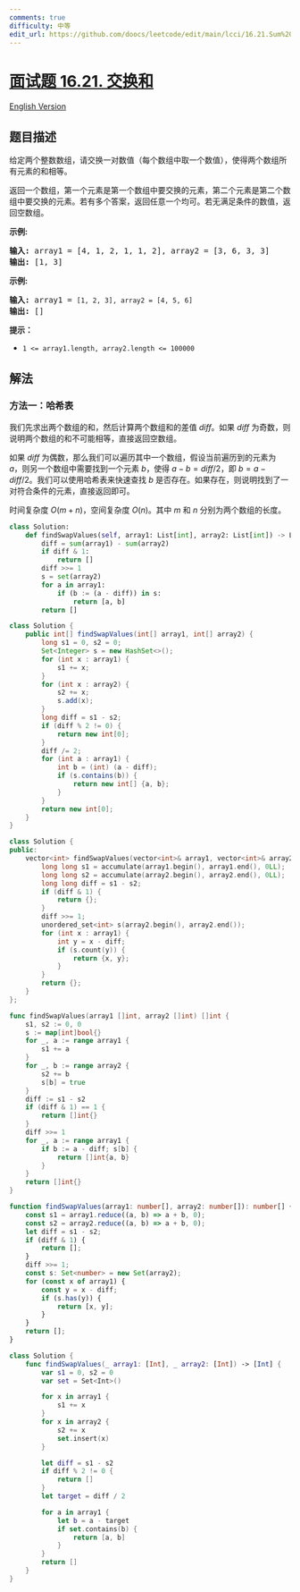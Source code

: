 ```yaml
---
comments: true
difficulty: 中等
edit_url: https://github.com/doocs/leetcode/edit/main/lcci/16.21.Sum%20Swap/README.md
---
```


<!-- problem:start -->

# [面试题 16.21. 交换和](https://leetcode.cn/problems/sum-swap-lcci)

[English Version](/lcci/16.21.Sum%20Swap/README_EN.md)

## 题目描述

<!-- description:start -->

<p>给定两个整数数组，请交换一对数值（每个数组中取一个数值），使得两个数组所有元素的和相等。</p>

<p>返回一个数组，第一个元素是第一个数组中要交换的元素，第二个元素是第二个数组中要交换的元素。若有多个答案，返回任意一个均可。若无满足条件的数值，返回空数组。</p>

<p><strong>示例:</strong></p>

<pre><strong>输入:</strong> array1 = [4, 1, 2, 1, 1, 2], array2 = [3, 6, 3, 3]
<strong>输出:</strong> [1, 3]
</pre>

<p><strong>示例:</strong></p>

<pre><strong>输入:</strong> array1 = <code>[1, 2, 3], array2 = [4, 5, 6]</code>
<strong>输出: </strong>[]</pre>

<p><strong>提示：</strong></p>

<ul>
	<li><code>1 &lt;= array1.length, array2.length &lt;= 100000</code></li>
</ul>

<!-- description:end -->

## 解法

<!-- solution:start -->

### 方法一：哈希表

我们先求出两个数组的和，然后计算两个数组和的差值 $diff$。如果 $diff$ 为奇数，则说明两个数组的和不可能相等，直接返回空数组。

如果 $diff$ 为偶数，那么我们可以遍历其中一个数组，假设当前遍历到的元素为 $a$，则另一个数组中需要找到一个元素 $b$，使得 $a - b = diff / 2$，即 $b = a - diff / 2$。我们可以使用哈希表来快速查找 $b$ 是否存在。如果存在，则说明找到了一对符合条件的元素，直接返回即可。

时间复杂度 $O(m + n)$，空间复杂度 $O(n)$。其中 $m$ 和 $n$ 分别为两个数组的长度。

<!-- tabs:start -->

```python
class Solution:
    def findSwapValues(self, array1: List[int], array2: List[int]) -> List[int]:
        diff = sum(array1) - sum(array2)
        if diff & 1:
            return []
        diff >>= 1
        s = set(array2)
        for a in array1:
            if (b := (a - diff)) in s:
                return [a, b]
        return []
```

```java
class Solution {
    public int[] findSwapValues(int[] array1, int[] array2) {
        long s1 = 0, s2 = 0;
        Set<Integer> s = new HashSet<>();
        for (int x : array1) {
            s1 += x;
        }
        for (int x : array2) {
            s2 += x;
            s.add(x);
        }
        long diff = s1 - s2;
        if (diff % 2 != 0) {
            return new int[0];
        }
        diff /= 2;
        for (int a : array1) {
            int b = (int) (a - diff);
            if (s.contains(b)) {
                return new int[] {a, b};
            }
        }
        return new int[0];
    }
}
```

```cpp
class Solution {
public:
    vector<int> findSwapValues(vector<int>& array1, vector<int>& array2) {
        long long s1 = accumulate(array1.begin(), array1.end(), 0LL);
        long long s2 = accumulate(array2.begin(), array2.end(), 0LL);
        long long diff = s1 - s2;
        if (diff & 1) {
            return {};
        }
        diff >>= 1;
        unordered_set<int> s(array2.begin(), array2.end());
        for (int x : array1) {
            int y = x - diff;
            if (s.count(y)) {
                return {x, y};
            }
        }
        return {};
    }
};
```

```go
func findSwapValues(array1 []int, array2 []int) []int {
	s1, s2 := 0, 0
	s := map[int]bool{}
	for _, a := range array1 {
		s1 += a
	}
	for _, b := range array2 {
		s2 += b
		s[b] = true
	}
	diff := s1 - s2
	if (diff & 1) == 1 {
		return []int{}
	}
	diff >>= 1
	for _, a := range array1 {
		if b := a - diff; s[b] {
			return []int{a, b}
		}
	}
	return []int{}
}
```

```ts
function findSwapValues(array1: number[], array2: number[]): number[] {
    const s1 = array1.reduce((a, b) => a + b, 0);
    const s2 = array2.reduce((a, b) => a + b, 0);
    let diff = s1 - s2;
    if (diff & 1) {
        return [];
    }
    diff >>= 1;
    const s: Set<number> = new Set(array2);
    for (const x of array1) {
        const y = x - diff;
        if (s.has(y)) {
            return [x, y];
        }
    }
    return [];
}
```

```swift
class Solution {
    func findSwapValues(_ array1: [Int], _ array2: [Int]) -> [Int] {
        var s1 = 0, s2 = 0
        var set = Set<Int>()

        for x in array1 {
            s1 += x
        }
        for x in array2 {
            s2 += x
            set.insert(x)
        }

        let diff = s1 - s2
        if diff % 2 != 0 {
            return []
        }
        let target = diff / 2

        for a in array1 {
            let b = a - target
            if set.contains(b) {
                return [a, b]
            }
        }
        return []
    }
}
```

<!-- tabs:end -->

<!-- solution:end -->

<!-- problem:end -->
